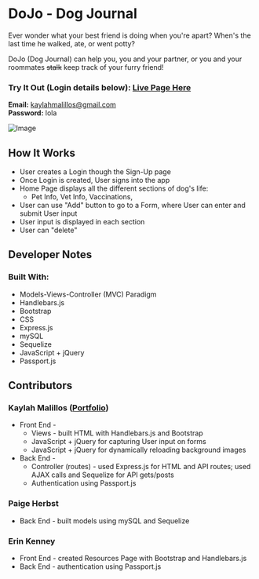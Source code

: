 # DoJo - Dog Journal

Ever wonder what your best friend is doing when you're apart? When's the last time he walked, ate, or went potty? 

DoJo (Dog Journal) can help you, you and your partner, or you and your roommates ~~stalk~~ keep track of your furry friend!

### Try It Out (Login details below): [Live Page Here](https://dojo-dogjournal.herokuapp.com/)


**Email:** kaylahmalillos@gmail.com <br>
**Password:** lola 

![Image]()

## How It Works

* User creates a Login though the Sign-Up page
* Once Login is created, User signs into the app
* Home Page displays all the different sections of dog's life:
    * Pet Info, Vet Info, Vaccinations, 
* User can use "Add" button to go to a Form, where User can enter and submit User input
* User input is displayed in each section
* User can "delete" 

<!-- **Sample Demo:** [Link]() -->

## Developer Notes

### Built With:
* Models-Views-Controller (MVC) Paradigm
* Handlebars.js
* Bootstrap
* CSS
* Express.js
* mySQL
* Sequelize
* JavaScript + jQuery
* Passport.js

<!-- ### Models-Views-Controller (MVC) Paradigm

### Handlebars.js

### Bootstrap

### CSS

### Express.js

###  mySQL

###  Sequelize

###  JavaScript + jQuery

###  Passport.js -->

## Contributors

### Kaylah Malillos ([Portfolio](https://kmalillos.github.io/))
* Front End -
    * Views - built HTML with Handlebars.js and Bootstrap
    * JavaScript + jQuery for capturing User input on forms
    * JavaScript + jQuery for dynamically reloading background images
* Back End -
    * Controller (routes) - used Express.js for HTML and API routes; used AJAX calls and Sequelize for API gets/posts
    * Authentication using Passport.js


### Paige Herbst
* Back End - built models using mySQL and Sequelize

### Erin Kenney
* Front End - created Resources Page with Bootstrap and Handlebars.js
* Back End - authentication using Passport.js
